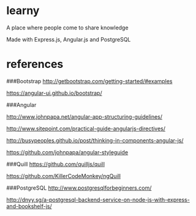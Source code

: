 # learny
A place where people come to share knowledge

Made with Express.js, Angular.js and PostgreSQL


# references

###Bootstrap
http://getbootstrap.com/getting-started/#examples

https://angular-ui.github.io/bootstrap/

###Angular

http://www.johnpapa.net/angular-app-structuring-guidelines/

http://www.sitepoint.com/practical-guide-angularjs-directives/

http://busypeoples.github.io/post/thinking-in-components-angular-js/

https://github.com/johnpapa/angular-styleguide

###Quill
https://github.com/quilljs/quill

https://github.com/KillerCodeMonkey/ngQuill

###PostgreSQL
http://www.postgresqlforbeginners.com/

http://dnyy.sg/a-postgresql-backend-service-on-node-js-with-express-and-bookshelf-js/

